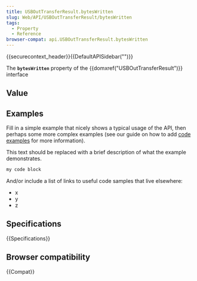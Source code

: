 ```yaml
---
title: USBOutTransferResult.bytesWritten
slug: Web/API/USBOutTransferResult/bytesWritten
tags:
  - Property
  - Reference
browser-compat: api.USBOutTransferResult.bytesWritten
---
```

{{securecontext_header}}{{DefaultAPISidebar("")}}

The **`bytesWritten`** property of the {{domxref("USBOutTransferResult")}} interface 

## Value



## Examples

Fill in a simple example that nicely shows a typical usage of the API, then perhaps some more complex examples (see our guide on how to add [code examples](/en-US/docs/MDN/Contribute/Structures/Code_examples) for more information).

This text should be replaced with a brief description of what the example demonstrates.

```js
my code block
```

And/or include a list of links to useful code samples that live elsewhere:

*   x
*   y
*   z

## Specifications

{{Specifications}}

## Browser compatibility

{{Compat}}


